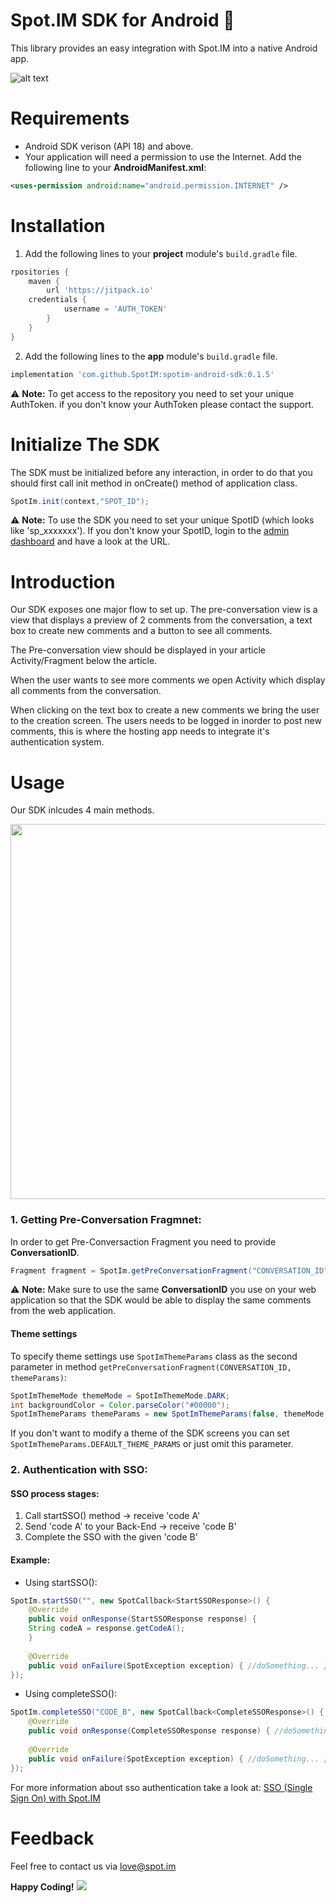 # Spot.IM SDK for Android 🚀

This library provides an easy integration with Spot.IM into a native Android app.

![alt text](https://user-images.githubusercontent.com/607917/35045982-4f117920-fb9e-11e7-81bd-f193a764d02b.jpg)

# Requirements
- Android SDK verison (API 18) and above.
- Your application will need a permission to use the Internet. Add the following line to your **AndroidManifest.xml**:

```xml
<uses-permission android:name="android.permission.INTERNET" />
```

# Installation

1. Add the following lines to your **project** module's `build.gradle` file.

```gradle
rpositories {
    maven {
        url 'https://jitpack.io'
	credentials {
            username = 'AUTH_TOKEN'
        }
    }
}
```

2. Add the following lines to the **app** module's `build.gradle` file.
```gradle
implementation 'com.github.SpotIM:spotim-android-sdk:0.1.5'
```
⚠️ **Note:** To get access to the repository you need to set your unique AuthToken. if you don't know your AuthToken please contact the support.

# Initialize The SDK

The SDK must be initialized before any interaction, in order to do that you should first call init method in onCreate() method of application class.

```java
SpotIm.init(context,"SPOT_ID");
```
⚠️ **Note:** To use the SDK you need to set your unique SpotID (which looks like 'sp_xxxxxxx'). If you don't know your SpotID, login to the [admin dashboard](https://admin.spot.im) and have a look at the URL.

# Introduction

Our SDK exposes one major flow to set up. The pre-conversation view is a view that displays a preview of 2 comments from the conversation, a text box to create new comments and a button to see all comments.

The Pre-conversation view should be displayed in your article Activity/Fragment below the article.

When the user wants to see more comments we open Activity which display all comments from the conversation.

When clicking on the text box to create a new comments we bring the user to the creation screen. The users needs to be logged in inorder to post new comments, this is where the hosting app needs to integrate it's authentication system.

# Usage

Our SDK inlcudes 4 main methods.
<p>
  <img src="https://user-images.githubusercontent.com/20803775/69654940-4bb07280-107e-11ea-8c1c-9985c155a33e.png" width="600">
</p>

### 1. Getting Pre-Conversation Fragmnet:

In order to get Pre-Conversaction Fragment you need to provide **ConversationID**.

```java
Fragment fragment = SpotIm.getPreConversationFragment("CONVERSATION_ID");
```

⚠️ **Note:** Make sure to use the same **ConversationID** you use on your web application so that the SDK would be able to display the same comments from the web application.

#### Theme settings

To specify theme settings use `SpotImThemeParams` class as the second parameter in method `getPreConversationFragment(CONVERSATION_ID, themeParams)`:

```java
SpotImThemeMode themeMode = SpotImThemeMode.DARK;
int backgroundColor = Color.parseColor("#00000");
SpotImThemeParams themeParams = new SpotImThemeParams(false, themeMode, backgroundColor);	
```

If you don't want to modify a theme of the SDK screens you can set `SpotImThemeParams.DEFAULT_THEME_PARAMS` or just omit this parameter.

### 2. Authentication with SSO:

#### SSO process stages:

1) Call startSSO() method -> receive 'code A'
2) Send 'code A' to your Back-End -> receive 'code B'
3) Complete the SSO with the given 'code B'

#### Example:

- Using startSSO():

```java
SpotIm.startSSO("", new SpotCallback<StartSSOResponse>() { 
	@Override 
	public void onResponse(StartSSOResponse response) { 
	String codeA = response.getCodeA(); 
	} 
	
	@Override 
	public void onFailure(SpotException exception) { //doSomething... } 
});
```

- Using completeSSO():
```java
SpotIm.completeSSO("CODE_B", new SpotCallback<CompleteSSOResponse>() { 
	@Override 
	public void onResponse(CompleteSSOResponse response) { //doSomething...	} 
	
	@Override 
	public void onFailure(SpotException exception) { //doSomething... } 
});
```

For more information about sso authentication take a look at: [SSO (Single Sign On) with Spot.IM
](https://github.com/SpotIM/spotim-integration-docs/blob/master/api/single-sign-on/README.md)
 

# Feedback
Feel free to contact us via love@spot.im

**Happy Coding!** ![](https://i.imgur.com/rneCZCN.png)
